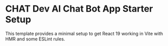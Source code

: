 # CHAT Dev AI Chat Bot App Starter Setup

This template provides a minimal setup to get React 19 working in Vite with HMR and some ESLint rules.